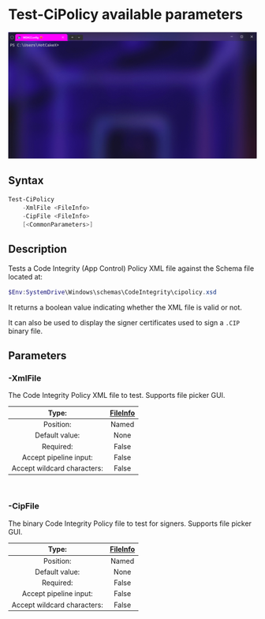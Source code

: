 # Test-CiPolicy available parameters

![Test-CiPolicy demo](https://raw.githubusercontent.com/HotCakeX/.github/main/Pictures/Wiki%20APNGs/Test-CiPolicy/Test-CiPolicy%20-XmlFile.gif)

## Syntax

```powershell
Test-CiPolicy
    -XmlFile <FileInfo>
    -CipFile <FileInfo>
    [<CommonParameters>]
```

## Description

Tests a Code Integrity (App Control) Policy XML file against the Schema file located at:

```powershell
$Env:SystemDrive\Windows\schemas\CodeIntegrity\cipolicy.xsd
```

It returns a boolean value indicating whether the XML file is valid or not.

It can also be used to display the signer certificates used to sign a `.CIP` binary file.

## Parameters

### -XmlFile

The Code Integrity Policy XML file to test. Supports file picker GUI.

<div align='center'>

| Type: |[FileInfo](https://learn.microsoft.com/en-us/dotnet/api/system.io.fileinfo)|
| :-------------: | :-------------: |
| Position: | Named |
| Default value: | None |
| Required: | False |
| Accept pipeline input: | False |
| Accept wildcard characters: | False |

</div>

<br>

### -CipFile

The binary Code Integrity Policy file to test for signers. Supports file picker GUI.

<div align='center'>

| Type: |[FileInfo](https://learn.microsoft.com/en-us/dotnet/api/system.io.fileinfo)|
| :-------------: | :-------------: |
| Position: | Named |
| Default value: | None |
| Required: | False |
| Accept pipeline input: | False |
| Accept wildcard characters: | False |

</div>

<br>

